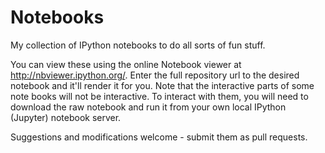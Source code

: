 # Notebooks
My collection of IPython notebooks to do all sorts of fun stuff. 

You can view these using the online Notebook viewer at http://nbviewer.ipython.org/. Enter the full repository url to the desired notebook and it'll render it for you. Note that the interactive parts of some note books will not be interactive. To interact with them, you will need to download the raw notebook and run it from your own local IPython (Jupyter) notebook server.

Suggestions and modifications welcome - submit them as pull requests.
